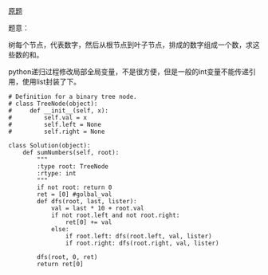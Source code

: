 [原题](https://leetcode.com/problems/sum-root-to-leaf-numbers/)

题意：

树每个节点，代表数字，然后从根节点到叶子节点，排成的数字组成一个数，求这些数的和。

python递归过程修改局部全局变量，不是很方便，但是一般的int变量不能传递引用，使用list封装了下。

```
# Definition for a binary tree node.
# class TreeNode(object):
#     def __init__(self, x):
#         self.val = x
#         self.left = None
#         self.right = None

class Solution(object):
    def sumNumbers(self, root):
        """
        :type root: TreeNode
        :rtype: int
        """
        if not root: return 0
        ret = [0] #golbal_val
        def dfs(root, last, lister):
            val = last * 10 + root.val
            if not root.left and not root.right: 
                ret[0] += val
            else:
                if root.left: dfs(root.left, val, lister)
                if root.right: dfs(root.right, val, lister)
        
        dfs(root, 0, ret)
        return ret[0]
```